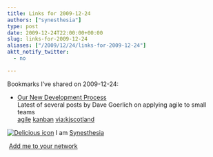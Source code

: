 ```yaml
---
title: Links for 2009-12-24
authors: ["synesthesia"]
type: post
date: 2009-12-24T22:00:00+00:00
slug: links-for-2009-12-24 
aliases: ["/2009/12/24/links-for-2009-12-24"]
aktt_notify_twitter:
  - no

---
```

Bookmarks I&#8217;ve shared on 2009-12-24:

  * [Our New Development Process][1]  
    Latest of several posts by Dave Goerlich on applying agile to small teams  
    [agile][2] [kanban][3] [via:kjscotland][4] 

<p class="deliciouslink">
  <a href="https://del.icio.us/synesthesia" title="See all my bookmarks on del.icio.us"><img src="https://www.synesthesia.co.uk/images/deliciousicon.jpg" alt="Delicious icon" /></a>&nbsp;I am <a href="https://del.icio.us/synesthesia" title="See all my bookmarks on del.icio.us">Synesthesia</a>
</p>

<p class="deliciouslink">
  <a href="https://del.icio.us/network?add=synesthesia" title="Add me to your del.icio.us network"><img src="https://www.synesthesia.co.uk/images/add.gif" alt="" /></a>&nbsp;<a href="https://del.icio.us/network?add=synesthesia" title="Add me to your del.icio.us network">Add me to your network</a>
</p>

 [1]: https://www.designinginteractive.com/agile/our-new-development-process
 [2]: https://delicious.com/synesthesia/agile
 [3]: https://delicious.com/synesthesia/kanban
 [4]: https://delicious.com/synesthesia/via%3Akjscotland